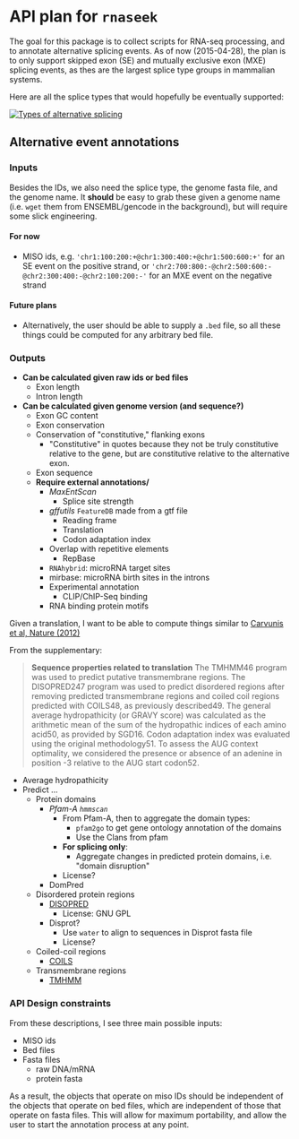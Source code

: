 # API plan for `rnaseek`

The goal for this package is to collect scripts for RNA-seq processing, and to
annotate alternative splicing events. As of now (2015-04-28), the plan is to 
only support skipped exon (SE) and mutually exclusive exon (MXE) splicing 
events, as thes are the largest splice type groups in mammalian systems.

Here are all the splice types that would hopefully be eventually supported: 

[![Types of alternative splicing](http://upload.wikimedia.org/wikipedia/commons/a/ab/Alt_splicing_bestiary2.jpg)](http://commons.wikimedia.org/wiki/File%3AAlt_splicing_bestiary2.jpg)


## Alternative event annotations


### Inputs

Besides the IDs, we also need the splice type, the genome fasta file, and the
genome name. It **should** be easy to grab these given a genome name (i.e. 
`wget` them from ENSEMBL/gencode in the background), but will require some 
slick engineering.

#### For now

- MISO ids, e.g. `'chr1:100:200:+@chr1:300:400:+@chr1:500:600:+'` for an SE 
  event on the positive strand, or `'chr2:700:800:-@chr2:500:600:-@chr2:300:400:-@chr2:100:200:-'`
  for an MXE event on the negative strand

#### Future plans

- Alternatively, the user should be able to supply a `.bed` file, so all these 
  things could be computed for any arbitrary bed file.

### Outputs

- **Can be calculated given raw ids or bed files**
    - Exon length
    - Intron length
- **Can be calculated given genome version (and sequence?)**
    - Exon GC content
    - Exon conservation
    - Conservation of "constitutive," flanking exons
        - "Constitutive" in quotes because they not be truly constitutive relative
           to the gene, but are constitutive relative to the alternative exon.
    - Exon sequence
    - **Require external annotations/**
        - *MaxEntScan*
            - Splice site strength
        - *gffutils* `FeatureDB` made from a gtf file
            - Reading frame
            - Translation
            - Codon adaptation index
        - Overlap with repetitive elements
            - RepBase
        - `RNAhybrid`: microRNA target sites
        - mirbase: microRNA birth sites in the introns
        - Experimental annotation
            - CLIP/ChIP-Seq binding
         - RNA binding protein motifs
            
            
Given a translation, I want to be able to compute things similar to 
[Carvunis et al, Nature (2012)](http://www.ncbi.nlm.nih.gov/pubmed/22722833)

From the supplementary:

> **Sequence properties related to translation**
> The TMHMM46 program was used to predict putative transmembrane regions. The 
> DISOPRED247 program was used to predict disordered regions after removing 
> predicted transmembrane regions and coiled coil regions predicted with COILS48,
> as previously described49. The general average hydropathicity (or GRAVY score)
> was calculated as the arithmetic mean of the sum of the hydropathic indices 
> of each amino acid50, as provided by SGD16. Codon adaptation index was 
> evaluated using the original methodology51. To assess the AUG context 
> optimality, we considered the presence or absence of an adenine in 
> position -3 relative to the AUG start codon52.


- Average hydropathicity
- Predict ...
    - Protein domains
        - *Pfam-A `hmmscan`*
            - From Pfam-A, then to aggregate the domain types:
                - `pfam2go` to get gene ontology annotation of the domains
                - Use the Clans from pfam
            - **For splicing only**:
                - Aggregate changes in predicted protein domains, i.e. 
                  "domain disruption"
            - License?
         - DomPred
    - Disordered protein regions
        - [DISOPRED](http://bioinf.cs.ucl.ac.uk/software_downloads/)
            - License: GNU GPL
        - Disprot? 
            - Use `water` to align to sequences in Disprot fasta file
            - License?
    - Coiled-coil regions
        - [COILS](http://www.ch.embnet.org/software/COILS_form.html)
    - Transmembrane regions
        - [TMHMM](http://www.cbs.dtu.dk/services/TMHMM-2.0/)
        
### API Design constraints

From these descriptions, I see three main possible inputs:

- MISO ids
- Bed files
- Fasta files
    - raw DNA/mRNA
    - protein fasta

As a result, the objects that operate on miso IDs should be independent of the
objects that operate on bed files, which are independent of those that operate
on fasta files. This will allow for maximum portability, and allow the user
to start the annotation process at any point.
